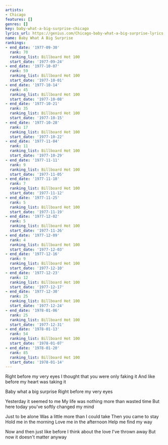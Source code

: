 ```yaml
---
artists:
- Chicago
features: []
genres: []
key: baby-what-a-big-surprise-chicago
lyrics_url: https://genius.com/Chicago-baby-what-a-big-surprise-lyrics
name: Baby What A Big Surprise
rankings:
- end_date: '1977-09-30'
  rank: 70
  ranking_list: Billboard Hot 100
  start_date: '1977-09-24'
- end_date: '1977-10-07'
  rank: 59
  ranking_list: Billboard Hot 100
  start_date: '1977-10-01'
- end_date: '1977-10-14'
  rank: 45
  ranking_list: Billboard Hot 100
  start_date: '1977-10-08'
- end_date: '1977-10-21'
  rank: 35
  ranking_list: Billboard Hot 100
  start_date: '1977-10-15'
- end_date: '1977-10-28'
  rank: 17
  ranking_list: Billboard Hot 100
  start_date: '1977-10-22'
- end_date: '1977-11-04'
  rank: 11
  ranking_list: Billboard Hot 100
  start_date: '1977-10-29'
- end_date: '1977-11-11'
  rank: 9
  ranking_list: Billboard Hot 100
  start_date: '1977-11-05'
- end_date: '1977-11-18'
  rank: 7
  ranking_list: Billboard Hot 100
  start_date: '1977-11-12'
- end_date: '1977-11-25'
  rank: 5
  ranking_list: Billboard Hot 100
  start_date: '1977-11-19'
- end_date: '1977-12-02'
  rank: 5
  ranking_list: Billboard Hot 100
  start_date: '1977-11-26'
- end_date: '1977-12-09'
  rank: 4
  ranking_list: Billboard Hot 100
  start_date: '1977-12-03'
- end_date: '1977-12-16'
  rank: 9
  ranking_list: Billboard Hot 100
  start_date: '1977-12-10'
- end_date: '1977-12-23'
  rank: 12
  ranking_list: Billboard Hot 100
  start_date: '1977-12-17'
- end_date: '1977-12-30'
  rank: 25
  ranking_list: Billboard Hot 100
  start_date: '1977-12-24'
- end_date: '1978-01-06'
  rank: 25
  ranking_list: Billboard Hot 100
  start_date: '1977-12-31'
- end_date: '1978-01-13'
  rank: 54
  ranking_list: Billboard Hot 100
  start_date: '1978-01-07'
- end_date: '1978-01-20'
  rank: 85
  ranking_list: Billboard Hot 100
  start_date: '1978-01-14'
---
```

Right before my very eyes
I thought that you were only faking it
And like before my heart was taking it


Baby what a big surprise
Right before my very eyes


Yesterday it seemed to me
My life was nothing more than wasted time
But here today you've softly changed my mind

Just to be alone
Was a little more than I could take
Then you came to stay
Hold me in the morning
Love me in the afternoon
Help me find my way


Now and then just like before
I think about the love I've thrown away
But now it doesn't matter anyway
